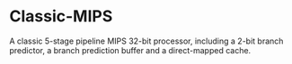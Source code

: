 # Classic-MIPS
A classic 5-stage pipeline MIPS 32-bit processor, including a 2-bit branch predictor, a branch prediction buffer and a direct-mapped cache.
